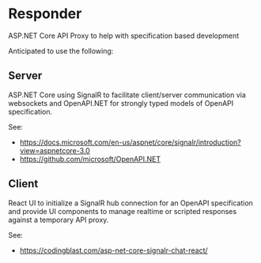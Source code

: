 # Responder
ASP.NET Core API Proxy to help with specification based development

Anticipated to use the following:

## Server
ASP.NET Core using SignalR to facilitate client/server communication via websockets and OpenAPI.NET for strongly typed models of OpenAPI specification.

See:
* https://docs.microsoft.com/en-us/aspnet/core/signalr/introduction?view=aspnetcore-3.0
* https://github.com/microsoft/OpenAPI.NET

## Client
React UI to initialize a SignalR hub connection for an OpenAPI specification and provide UI components to manage realtime or scripted responses against a temporary API proxy.

See:
* https://codingblast.com/asp-net-core-signalr-chat-react/
